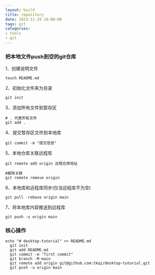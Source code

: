 ```yaml
---
layout: build
title: repository
date: 2023-11-29 18:00:00
tags: git
categories: 
- tools
- git 
---
```


### 把本地文件push到空的git仓库

1、创建说明文件

```shell
touch README.md
```

2、初始化文件夹为目录

```shell
git init
```

3、添加所有文件到暂存区

```shell
# . 代表所有文件
git add .
```

4、提交暂存区文件到本地库

```shell
git commit -m "提交信息"
```



5、本地仓库关联远程库

```shell
git remote add origin 远程仓库地址

#解除关联
git remote remove origin
```

6、本地库和远程库同步(仅当远程库不为空)

```shell
git pull -rebase origin main
```

7、将本地库内容推送到远程库

```shell
git push -u origin main
```

### 核心操作
```shell
echo "# desktop-tutorial" >> README.md
  git init
  git add README.md
  git commit -m "first commit"
  git branch -M main
  git remote add origin git@github.com:tkqi/desktop-tutorial.git
  git push -u origin main
```